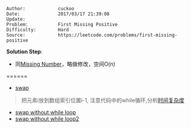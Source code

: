 
    Author:            cuckoo
    Date:              2017/03/17 21:39:08
    Update:
    Problem:           First Missing Positive
    Difficulty:        Hard
    Source:            https://leetcode.com/problems/first-missing-positive

__Solution Step__:

 - 同[Missing Number](https://leetcode.com/problems/missing-number)，略做修改，空间O(n)

======
 - [swap](https://discuss.leetcode.com/topic/8293/my-short-c-solution-o-1-space-and-o-n-time)

 > 把元素i放到数组索引位置i-1, 注意代码中的while循环,分析[时间复杂度](https://discuss.leetcode.com/topic/8293/my-short-c-solution-o-1-space-and-o-n-time/11)

 - [swap without while loop](https://discuss.leetcode.com/topic/3384/o-n-time-o-1-space-c)
 - [swap without while loop2
 ](https://discuss.leetcode.com/topic/22138/accepted-4ms-c-solution-with-std-swap)
